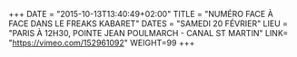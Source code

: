 +++
DATE = "2015-10-13T13:40:49+02:00"
TITLE = "NUMÉRO FACE À FACE DANS LE FREAKS KABARET"
DATES = "SAMEDI 20 FÉVRIER"
LIEU = "PARIS À 12H30, POINTE JEAN POULMARCH - CANAL ST MARTIN"
LINK= "https://vimeo.com/152961092"
WEIGHT=99
+++

